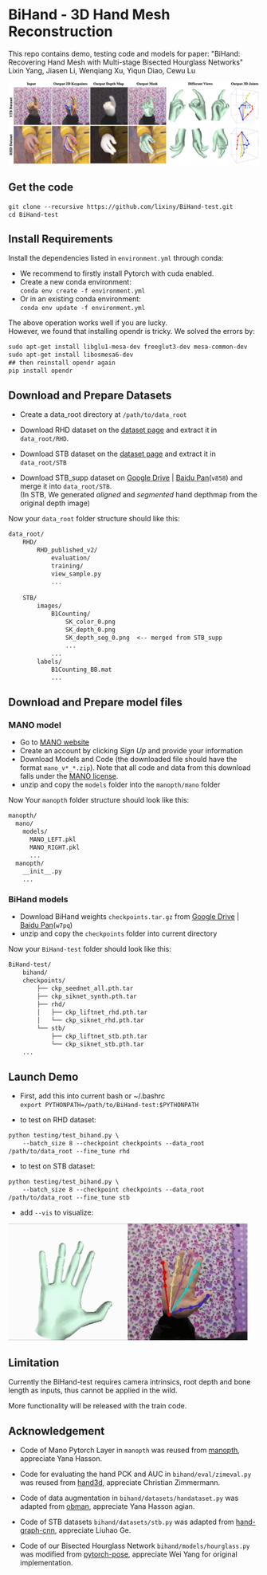 
# BiHand - 3D Hand Mesh Reconstruction

This repo contains demo, testing code and models for paper: "BiHand: Recovering Hand Mesh with Multi-stage Bisected Hourglass Networks"  
Lixin Yang, Jiasen Li, Wenqiang Xu, Yiqun Diao, Cewu Lu 

<img src="assets/teaser.png">


## Get the code
```
git clone --recursive https://github.com/lixiny/BiHand-test.git
cd BiHand-test
```
## Install Requirements 
Install the dependencies listed in `environment.yml` through conda:
- We recommend to firstly install Pytorch with cuda enabled.
- Create a new conda environment:   
`conda env create -f environment.yml `
- Or in an existing conda environment:  
`conda env update -f environment.yml` 

The above operation works well if you are lucky.   
However, we found that 
installing opendr is tricky. We solved the errors by:  
```
sudo apt-get install libglu1-mesa-dev freeglut3-dev mesa-common-dev
sudo apt-get install libosmesa6-dev 
## then reinstall opendr again
pip install opendr
```

## Download and Prepare Datasets  

- Create a data_root directory at `/path/to/data_root`
- Download RHD dataset on the [dataset page](https://lmb.informatik.uni-freiburg.de/resources/datasets/RenderedHandposeDataset.en.html) and extract it in `data_root/RHD`.   

- Download STB dataset on the [dataset page](https://sites.google.com/site/zhjw1988/) and extract it in `data_root/STB`
- Download STB_supp dataset on [Google Drive](https://drive.google.com/file/d/1uAP2-U_sQkl1Ez4JkaDl01DA-Qiq2PI-/view?usp=sharing) | [Baidu Pan](https://pan.baidu.com/s/1ja23wnTsPPsjLrkE6d8s-w)(`v858`) and merge it into `data_root/STB`.  
 (In STB, We generated *aligned* and *segmented* hand depthmap from the original depth image)  

Now your `data_root` folder structure should like this:
```
data_root/
    RHD/
        RHD_published_v2/
            evaluation/
            training/
            view_sample.py
            ...

    STB/
        images/
            B1Counting/
                SK_color_0.png
                SK_depth_0.png
                SK_depth_seg_0.png  <-- merged from STB_supp
                ...
            ...
        labels/
            B1Counting_BB.mat
            ...
```

## Download and Prepare model files 

### MANO model
- Go to [MANO website](http://mano.is.tue.mpg.de/)
- Create an account by clicking *Sign Up* and provide your information
- Download Models and Code (the downloaded file should have the format `mano_v*_*.zip`). Note that all code and data from this download falls under the [MANO license](http://mano.is.tue.mpg.de/license).
- unzip and copy the `models` folder into the `manopth/mano` folder  

Now Your `manopth` folder structure should look like this:
```
manopth/
  mano/
    models/
      MANO_LEFT.pkl
      MANO_RIGHT.pkl
      ...
  manopth/
    __init__.py
    ...
```
### BiHand models 
- Download BiHand weights `checkpoints.tar.gz` from [Google Drive](https://drive.google.com/file/d/1evdNbFBRfDzVykNJFrEnPyicX9-jTa7J/view?usp=sharing) | [Baidu Pan](https://pan.baidu.com/s/1gyYcCTXjiGRtJ6WeLNtcXQ)(`w7pq`)
- unzip and copy the `checkpoints` folder into current directory

Now your `BiHand-test` folder should look like this:  
```
BiHand-test/
    bihand/
    checkpoints/
        ├── ckp_seednet_all.pth.tar
        ├── ckp_siknet_synth.pth.tar
        ├── rhd/
        │   ├── ckp_liftnet_rhd.pth.tar
        │   └── ckp_siknet_rhd.pth.tar
        └── stb/
            ├── ckp_liftnet_stb.pth.tar
            └── ckp_siknet_stb.pth.tar
    ...
```

## Launch Demo

- First, add this into current bash or ~/.bashrc  
`export PYTHONPATH=/path/to/BiHand-test:$PYTHONPATH` 

- to test on RHD dataset:   
```
python testing/test_bihand.py \
    --batch_size 8 --checkpoint checkpoints --data_root /path/to/data_root --fine_tune rhd
```
- to test on STB dataset: 
```
python testing/test_bihand.py \
    --batch_size 8 --checkpoint checkpoints --data_root /path/to/data_root --fine_tune stb
```
- add `--vis` to visualize: 

<img src="assets/stb_demo.gif" width="480">  


## Limitation 

Currently the BiHand-test requires camera intrinsics, root depth and bone length as inputs, thus cannot be applied in the wild. 

More functionality will be released with the train code.



## Acknowledgement  

- Code of Mano Pytorch Layer in `manopth` was reused from [manopth](https://github.com/hassony2/manopth), appreciate Yana Hasson.


- Code for evaluating the hand PCK and AUC in `bihand/eval/zimeval.py` was reused from [hand3d](https://github.com/lmb-freiburg/hand3d), appreciate Christian Zimmermann.

- Code of data augmentation in `bihand/datasets/handataset.py` was adapted from [obman](https://hassony2.github.io/obman), appreciate Yana Hasson agian. 

- Code of STB datasets `bihand/datasets/stb.py` was adapted from [hand-graph-cnn](https://github.com/3d-hand-shape/hand-graph-cnn), appreciate Liuhao Ge.  

- Code of our Bisected Hourglass Network `bihand/models/hourglass.py` was modified from [pytorch-pose](https://github.com/bearpaw/pytorch-pose), appreciate Wei Yang for original implementation.  


